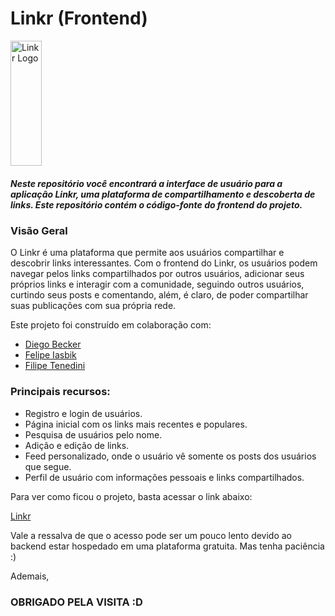 # Linkr (Frontend) 
<img src="./public/favicon.ico" alt="Linkr Logo" width="50" height="200">

##### Neste repositório você encontrará a interface de usuário para a aplicação Linkr, uma plataforma de compartilhamento e descoberta de links. Este repositório contém o código-fonte do frontend do projeto.

### Visão Geral

O Linkr é uma plataforma que permite aos usuários compartilhar e descobrir links interessantes. Com o frontend do Linkr, os usuários podem navegar pelos links compartilhados por outros usuários, adicionar seus próprios links e interagir com a comunidade, seguindo outros usuários, curtindo seus posts e comentando, além, é claro, de poder compartilhar suas publicações com sua própria rede.

Este projeto foi construído em colaboração com:

- [Diego Becker](https://github.com/DiegoBeker)
- [Felipe Iasbik](https://github.com/felipeiasbik)
- [Filipe Tenedini](https://github.com/FilipeTenedini)

### Principais recursos:

- Registro e login de usuários.
- Página inicial com os links mais recentes e populares.
- Pesquisa de usuários pelo nome.
- Adição e edição de links.
- Feed personalizado, onde o usuário vê somente os posts dos usuários que segue.
- Perfil de usuário com informações pessoais e links compartilhados.

Para ver como ficou o projeto, basta acessar o link abaixo:

[Linkr](https://linkr-frontend-gilt.vercel.app)

Vale a ressalva de que o acesso pode ser um pouco lento devido ao backend estar hospedado em uma plataforma gratuita. Mas tenha paciência :)

Ademais,

### OBRIGADO PELA VISITA :D